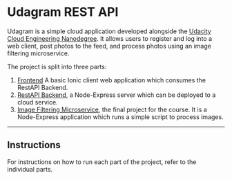 # Udagram REST API

Udagram is a simple cloud application developed alongside the [Udacity Cloud Engineering Nanodegree](https://github.com/udacity/cloud-developer/). It allows users to register and log into a web client, post photos to the feed, and process photos using an image filtering microservice.

The project is split into three parts:
1. [Frontend](https://github.com/clavance/udagram/tree/master/frontend)
A basic Ionic client web application which consumes the RestAPI Backend. 
2. [RestAPI Backend](https://github.com/clavance/udagram/tree/master/restapi), a Node-Express server which can be deployed to a cloud service.
3. [Image Filtering Microservice](https://github.com/clavance/udagram/tree/master/filter-backend), the final project for the course. It is a Node-Express application which runs a simple script to process images.


***

## Instructions
For instructions on how to run each part of the project, refer to the individual parts.

